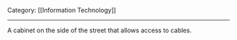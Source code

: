 Category: [[Information Technology]]
___
A cabinet on the side of the street that allows access to cables.

